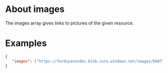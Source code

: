 # About images

The images array gives links to pictures of the given resource. 


# Examples

```json
{
   "images": ["https://fordspacesdev.blob.core.windows.net/images/DA877882-E220-4A8B-A7C1-69D446C43CD8"]
}
```